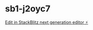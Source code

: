 # sb1-j2oyc7

[Edit in StackBlitz next generation editor ⚡️](https://stackblitz.com/~/github.com/maineguele/sb1-j2oyc7)